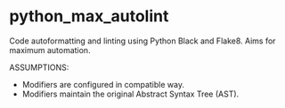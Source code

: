# python_max_autolint
Code autoformatting and linting using Python Black and Flake8.  Aims for maximum automation.

ASSUMPTIONS:
* Modifiers are configured in compatible way.
* Modifiers maintain the original Abstract Syntax Tree (AST).
